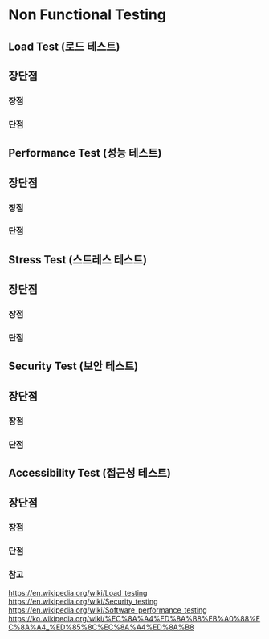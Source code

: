 # Non Functional Testing
## Load Test (로드 테스트)

## 장단점
### 장점
### 단점

## Performance Test (성능 테스트)

## 장단점
### 장점
### 단점

## Stress Test (스트레스 테스트)

## 장단점
### 장점
### 단점

## Security Test (보안 테스트)

## 장단점
### 장점
### 단점

## Accessibility Test (접근성 테스트)

## 장단점
### 장점
### 단점

### 참고
https://en.wikipedia.org/wiki/Load_testing    
https://en.wikipedia.org/wiki/Security_testing     
https://en.wikipedia.org/wiki/Software_performance_testing      
https://ko.wikipedia.org/wiki/%EC%8A%A4%ED%8A%B8%EB%A0%88%EC%8A%A4_%ED%85%8C%EC%8A%A4%ED%8A%B8
